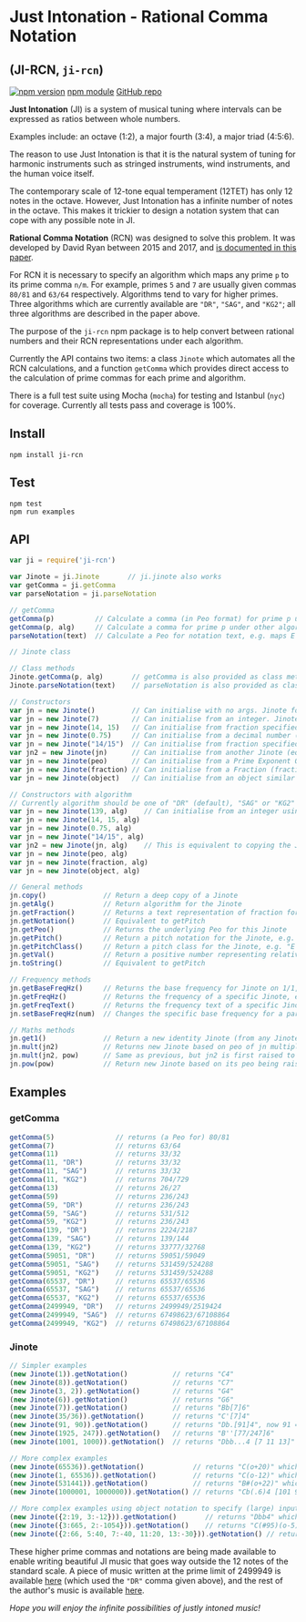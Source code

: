 # Just Intonation - Rational Comma Notation
## (JI-RCN, `ji-rcn`)

[![npm version](https://badge.fury.io/js/ji-rcn.png)](https://badge.fury.io/js/ji-rcn) [npm module](https://www.npmjs.com/package/ji-rcn) [GitHub repo](https://github.com/davidryan59/ji-rcn)

**Just Intonation** (JI) is a system of musical tuning where intervals can be expressed as ratios between whole numbers.

Examples include: an octave (1:2), a major fourth (3:4), a major triad (4:5:6).

The reason to use Just Intonation is that it is the natural system of tuning for harmonic instruments such as stringed instruments, wind instruments, and the human voice itself.

The contemporary scale of 12-tone equal temperament (12TET) has only 12 notes in the octave. However, Just Intonation has a infinite number of notes in the octave. This makes it trickier to design a notation system that can cope with any possible note in JI.

**Rational Comma Notation** (RCN) was designed to solve this problem. It was developed by David Ryan between 2015 and 2017, and [is documented in this paper](https://arxiv.org/abs/1612.01860).

For RCN it is necessary to specify an algorithm which maps any prime `p` to its prime comma `n/m`. For example, primes `5` and `7` are usually given commas `80/81` and `63/64` respectively. Algorithms tend to vary for higher primes. Three algorithms which are currently available are `"DR"`, `"SAG"`, and `"KG2"`; all three algorithms are described in the paper above.

The purpose of the `ji-rcn` npm package is to help convert between rational numbers and their RCN representations under each algorithm.

Currently the API contains two items: a class `Jinote` which automates all the RCN calculations, and a function `getComma` which provides direct access to the calculation of prime commas for each prime and algorithm.

There is a full test suite using Mocha (`mocha`) for testing and Istanbul (`nyc`) for coverage. Currently all tests pass and coverage is 100%.



## Install
`npm install ji-rcn`  

## Test
`npm test`  
`npm run examples`  

## API
``` js
var ji = require('ji-rcn')

var Jinote = ji.Jinote       // ji.jinote also works
var getComma = ji.getComma
var parseNotation = ji.parseNotation

// getComma
getComma(p)          // Calculate a comma (in Peo format) for prime p under default ("DR") algorithm
getComma(p, alg)     // Calculate a comma for prime p under other algorithm, e.g. "SAG", "KG2"
parseNotation(text)  // Calculate a Peo for notation text, e.g. maps E'5 (5/2) to Peo on {2:-1, 5:1}

// Jinote class

// Class methods
Jinote.getComma(p, alg)       // getComma is also provided as class method for Jinote
Jinote.parseNotation(text)    // parseNotation is also provided as class method for Jinote

// Constructors
var jn = new Jinote()         // Can initialise with no args. Jinote for 1/1
var jn = new Jinote(7)        // Can initialise from an integer. Jinote for 7/1
var jn = new Jinote(14, 15)   // Can initialise from fraction specified as integers. Jinote for 14/15
var jn = new Jinote(0.75)     // Can initialise from a decimal number (this example is Jinote for 3/4)
var jn = new Jinote("14/15")  // Can initialise from fraction specified as text
var jn2 = new Jinote(jn)      // Can initialise from another Jinote (equivalent to copying the Jinote)
var jn = new Jinote(peo)      // Can initialise from a Prime Exponent Object (Peo instance)
var jn = new Jinote(fraction) // Can initialise from a Fraction (fraction.js package)
var jn = new Jinote(object)   // Can initialise from an object similar to {2:3, 7:-1} for 8/7

// Constructors with algorithm
// Currently algorithm should be one of "DR" (default), "SAG" or "KG2"
var jn = new Jinote(139, alg)    // Can initialise from an integer using specified algorithm alg
var jn = new Jinote(14, 15, alg)
var jn = new Jinote(0.75, alg)
var jn = new Jinote("14/15", alg)
var jn2 = new Jinote(jn, alg)    // This is equivalent to copying the Jinote, but switching the algorithm
var jn = new Jinote(peo, alg)
var jn = new Jinote(fraction, alg)
var jn = new Jinote(object, alg)

// General methods
jn.copy()              // Return a deep copy of a Jinote
jn.getAlg()            // Return algorithm for the Jinote
jn.getFraction()       // Returns a text representation of fraction for this Jinote
jn.getNotation()       // Equivalent to getPitch
jn.getPeo()            // Returns the underlying Peo for this Jinote
jn.getPitch()          // Return a pitch notation for the Jinote, e.g. "E'4" for new Jinote(5/4)
jn.getPitchClass()     // Return a pitch class for the Jinote, e.g. "E'" for new Jinote(5/4). Octave information is discarded.
jn.getVal()            // Return a positive number representing relative frequency of Jinote
jn.toString()          // Equivalent to getPitch

// Frequency methods
jn.getBaseFreqHz()     // Returns the base frequency for Jinote on 1/1, defaults to 256 Hz
jn.getFreqHz()         // Returns the frequency of a specific Jinote, e.g. 320 for Jinote on 5/4
jn.getFreqText()       // Returns the frequency text of a specific Jinote, e.g. "320 Hz" for Jinote on 5/4
jn.setBaseFreqHz(num)  // Changes the specific base frequency for a particular Jinote instance

// Maths methods
jn.get1()              // Return a new identity Jinote (from any Jinote)
jn.mult(jn2)           // Returns new Jinote based on peo of jn multiplied by peo of jn2
jn.mult(jn2, pow)      // Same as previous, but jn2 is first raised to power 'pow'
jn.pow(pow)            // Return new Jinote based on its peo being raised to power 'pow'
```

## Examples

### getComma
``` js
getComma(5)               // returns (a Peo for) 80/81
getComma(7)               // returns 63/64
getComma(11)              // returns 33/32
getComma(11, "DR")        // returns 33/32
getComma(11, "SAG")       // returns 33/32
getComma(11, "KG2")       // returns 704/729
getComma(13)              // returns 26/27
getComma(59)              // returns 236/243
getComma(59, "DR")        // returns 236/243
getComma(59, "SAG")       // returns 531/512
getComma(59, "KG2")       // returns 236/243
getComma(139, "DR")       // returns 2224/2187
getComma(139, "SAG")      // returns 139/144
getComma(139, "KG2")      // returns 33777/32768
getComma(59051, "DR")     // returns 59051/59049
getComma(59051, "SAG")    // returns 531459/524288
getComma(59051, "KG2")    // returns 531459/524288
getComma(65537, "DR")     // returns 65537/65536
getComma(65537, "SAG")    // returns 65537/65536
getComma(65537, "KG2")    // returns 65537/65536
getComma(2499949, "DR")   // returns 2499949/2519424
getComma(2499949, "SAG")  // returns 67498623/67108864
getComma(2499949, "KG2")  // returns 67498623/67108864
```

### Jinote
``` js
// Simpler examples
(new Jinote(1)).getNotation()           // returns "C4"
(new Jinote(8)).getNotation()           // returns "C7"
(new Jinote(3, 2)).getNotation()        // returns "G4"
(new Jinote(6)).getNotation()           // returns "G6"
(new Jinote(7)).getNotation()           // returns "Bb[7]6"
(new Jinote(35/36)).getNotation()       // returns "C'[7]4"
(new Jinote(91, 90)).getNotation()      // returns "Db.[91]4", now 91 = 7*13 and commas with num & denom under 4 digits stay in this simple form
(new Jinote(1925, 247)).getNotation()   // returns "B''[77/247]6"
(new Jinote(1001, 1000)).getNotation()  // returns "Dbb...4 [7 11 13]" - more complex commas get moved to the end of the notation

// More complex examples
(new Jinote(65536)).getNotation()            // returns "C(o+20)" which is 16 octaves above "C4"
(new Jinote(1, 65536)).getNotation()         // returns "C(o-12)" which is 16 octaves below "C4"
(new Jinote(531441)).getNotation()           // returns "B#(o+22)" which is 12 perfect fifths and 12 octaves above "C4" (531441 = 3^12)
(new Jinote(1000001, 1000000)).getNotation() // returns "Cb(.6)4 [101 9901]" where 5-commas are gathered; (.6) is equivalent to ......

// More complex examples using object notation to specify (large) input integers
(new Jinote({2:19, 3:-12})).getNotation()       // returns "Dbb4" which is notation for a small comma
(new Jinote({3:665, 2:-1054})).getNotation()    // returns "C(#95)(o-5)" which is fact a tiny comma of around 0.076 cents. This has 95 sharps!
(new Jinote({2:66, 5:40, 7:-40, 11:20, 13:-30})).getNotation() // returns "E(#18)('40)4 [11^20 / 7^40 13^30]" which is in octave 4
```

These higher prime commas and notations are being made available to enable writing beautiful JI music that goes way outside the 12 notes of the standard scale. A piece of music written at the prime limit of 2499949 is available [here](https://soundcloud.com/davidryan59/ryan-example-primenumberedblues) (which used the `"DR"` comma given above), and the rest of the author's music is available [here](https://soundcloud.com/davidryan59/tracks).

*Hope you will enjoy the infinite possibilities of justly intoned music!*
